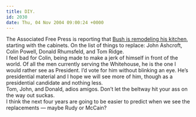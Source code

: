```yaml
---
title: DIY.
id: 2030
date: Thu, 04 Nov 2004 09:00:24 +0000
---
```


The Associated Free Press is reporting that [Bush is remodeling his kitchen](http://story.news.yahoo.com/news?tmpl=story&u=/afp/20041104/pl_afp/us_vote&cid=1521&ncid=2043), starting with the cabinets. On the list of things to replace: John Ashcroft, Colin Powell, Donald Rhumsfeld, and Tom Ridge.  
 I feel bad for Colin, being made to make a jerk of himself in front of the world. Of all the men currently serving the Whitehouse, he is the one I would rather see as President. I’d vote for him without blinking an eye. He’s presidential material and I hope we will see more of him, though as a presidential candidate and nothing less.  
 Tom, John, and Donald, adios amigos. Don’t let the beltway hit your ass on the way out suckas.  
 I think the next four years are going to be easier to predict when we see the replacements — maybe Rudy or McCain?


